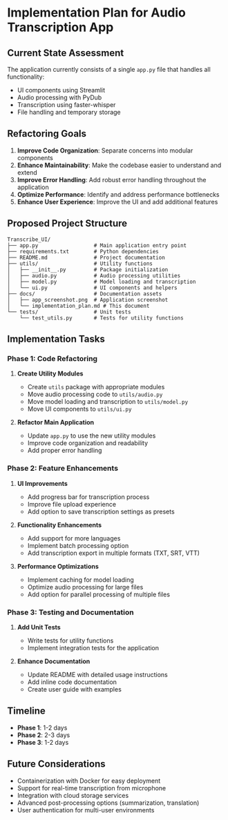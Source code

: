 # Implementation Plan for Audio Transcription App

## Current State Assessment

The application currently consists of a single `app.py` file that handles all functionality:
- UI components using Streamlit
- Audio processing with PyDub
- Transcription using faster-whisper
- File handling and temporary storage

## Refactoring Goals

1. **Improve Code Organization**: Separate concerns into modular components
2. **Enhance Maintainability**: Make the codebase easier to understand and extend
3. **Improve Error Handling**: Add robust error handling throughout the application
4. **Optimize Performance**: Identify and address performance bottlenecks
5. **Enhance User Experience**: Improve the UI and add additional features

## Proposed Project Structure

```
Transcribe_UI/
├── app.py                  # Main application entry point
├── requirements.txt        # Python dependencies
├── README.md               # Project documentation
├── utils/                  # Utility functions
│   ├── __init__.py         # Package initialization
│   ├── audio.py            # Audio processing utilities
│   ├── model.py            # Model loading and transcription
│   └── ui.py               # UI components and helpers
├── docs/                   # Documentation assets
│   ├── app_screenshot.png  # Application screenshot
│   └── implementation_plan.md # This document
└── tests/                  # Unit tests
    └── test_utils.py       # Tests for utility functions
```

## Implementation Tasks

### Phase 1: Code Refactoring

1. **Create Utility Modules**
   - Create `utils` package with appropriate modules
   - Move audio processing code to `utils/audio.py`
   - Move model loading and transcription to `utils/model.py`
   - Move UI components to `utils/ui.py`

2. **Refactor Main Application**
   - Update `app.py` to use the new utility modules
   - Improve code organization and readability
   - Add proper error handling

### Phase 2: Feature Enhancements

1. **UI Improvements**
   - Add progress bar for transcription process
   - Improve file upload experience
   - Add option to save transcription settings as presets

2. **Functionality Enhancements**
   - Add support for more languages
   - Implement batch processing option
   - Add transcription export in multiple formats (TXT, SRT, VTT)

3. **Performance Optimizations**
   - Implement caching for model loading
   - Optimize audio processing for large files
   - Add option for parallel processing of multiple files

### Phase 3: Testing and Documentation

1. **Add Unit Tests**
   - Write tests for utility functions
   - Implement integration tests for the application

2. **Enhance Documentation**
   - Update README with detailed usage instructions
   - Add inline code documentation
   - Create user guide with examples

## Timeline

- **Phase 1**: 1-2 days
- **Phase 2**: 2-3 days
- **Phase 3**: 1-2 days

## Future Considerations

- Containerization with Docker for easy deployment
- Support for real-time transcription from microphone
- Integration with cloud storage services
- Advanced post-processing options (summarization, translation)
- User authentication for multi-user environments
